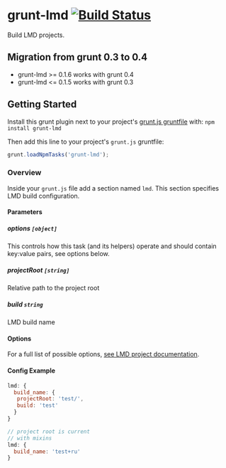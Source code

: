 # grunt-lmd [![Build Status](https://secure.travis-ci.org/azproduction/grunt-lmd.png?branch=master)](http://travis-ci.org/azproduction/grunt-lmd)

Build LMD projects.

## Migration from grunt 0.3 to 0.4

 - grunt-lmd >= 0.1.6 works with grunt 0.4
 - grunt-lmd <= 0.1.5 works with grunt 0.3

## Getting Started
Install this grunt plugin next to your project's [grunt.js gruntfile][getting_started] with: `npm install grunt-lmd`

Then add this line to your project's `grunt.js` gruntfile:

```javascript
grunt.loadNpmTasks('grunt-lmd');
```

[grunt]: https://github.com/gruntjs/grunt
[getting_started]: https://github.com/gruntjs/grunt/wiki/Getting-started

### Overview

Inside your `grunt.js` file add a section named `lmd`. This section specifies LMD build configuration.

#### Parameters

##### options ```[object]```

This controls how this task (and its helpers) operate and should contain key:value pairs, see options below.

##### projectRoot ```[string]```

Relative path to the project root

##### build ```string```

LMD build name

#### Options

For a full list of possible options, [see LMD project documentation](https://github.com/azproduction/lmd).

#### Config Example

``` javascript
lmd: {
  build_name: {
   projectRoot: 'test/',
   build: 'test'
  }
}
```

``` javascript
// project root is current
// with mixins
lmd: {
  build_name: 'test+ru'
}
```